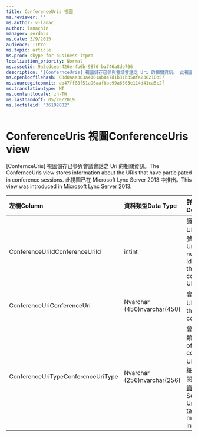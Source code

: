 ```yaml
---
title: ConferenceUris 視圖
ms.reviewer: ''
ms.author: v-lanac
author: lanachin
manager: serdars
ms.date: 3/9/2015
audience: ITPro
ms.topic: article
ms.prod: skype-for-business-itpro
localization_priority: Normal
ms.assetid: 9a3cdcea-426e-4b6b-9876-ba746a8de706
description: '[ConfernceUris] 視圖儲存已參與會議會話之 Uri 的相關資訊。 此視圖已在 Microsoft Lync Server 2013 中推出。'
ms.openlocfilehash: 03d8aae303a4161ab847d1b31b358fa236210b57
ms.sourcegitcommit: ab47ff88f51a96aaf8bc99a6303e114d41ca5c2f
ms.translationtype: MT
ms.contentlocale: zh-TW
ms.lasthandoff: 05/20/2019
ms.locfileid: "36192882"
---
```

# <a name="conferenceuris-view"></a><span data-ttu-id="37f59-104">ConferenceUris 視圖</span><span class="sxs-lookup"><span data-stu-id="37f59-104">ConferenceUris view</span></span>
 
<span data-ttu-id="37f59-105">[ConfernceUris] 視圖儲存已參與會議會話之 Uri 的相關資訊。</span><span class="sxs-lookup"><span data-stu-id="37f59-105">The ConfernceUris view stores information about the URIs that have participated in conference sessions.</span></span> <span data-ttu-id="37f59-106">此視圖已在 Microsoft Lync Server 2013 中推出。</span><span class="sxs-lookup"><span data-stu-id="37f59-106">This view was introduced in Microsoft Lync Server 2013.</span></span>
  
|<span data-ttu-id="37f59-107">**左欄**</span><span class="sxs-lookup"><span data-stu-id="37f59-107">**Column**</span></span>|<span data-ttu-id="37f59-108">**資料類型**</span><span class="sxs-lookup"><span data-stu-id="37f59-108">**Data Type**</span></span>|<span data-ttu-id="37f59-109">**詳細資料**</span><span class="sxs-lookup"><span data-stu-id="37f59-109">**Details**</span></span>|
|:-----|:-----|:-----|
|<span data-ttu-id="37f59-110">ConferenceUriId</span><span class="sxs-lookup"><span data-stu-id="37f59-110">ConferenceUriId</span></span>  <br/> |<span data-ttu-id="37f59-111">int</span><span class="sxs-lookup"><span data-stu-id="37f59-111">int</span></span>  <br/> |<span data-ttu-id="37f59-112">識別會議 URI 的唯一號碼。</span><span class="sxs-lookup"><span data-stu-id="37f59-112">Unique number identifying the conference URI.</span></span>  <br/> |
|<span data-ttu-id="37f59-113">ConferenceUri</span><span class="sxs-lookup"><span data-stu-id="37f59-113">ConferenceUri</span></span>  <br/> |<span data-ttu-id="37f59-114">Nvarchar (450)</span><span class="sxs-lookup"><span data-stu-id="37f59-114">nvarchar(450)</span></span>  <br/> |<span data-ttu-id="37f59-115">會議的 URI。</span><span class="sxs-lookup"><span data-stu-id="37f59-115">URI of the conference.</span></span>  <br/> |
|<span data-ttu-id="37f59-116">ConferenceUriType</span><span class="sxs-lookup"><span data-stu-id="37f59-116">ConferenceUriType</span></span>  <br/> |<span data-ttu-id="37f59-117">Nvarchar (256)</span><span class="sxs-lookup"><span data-stu-id="37f59-117">nvarchar(256)</span></span>  <br/> |<span data-ttu-id="37f59-118">會議 URI 的類型。</span><span class="sxs-lookup"><span data-stu-id="37f59-118">Type of conference URI.</span></span> <span data-ttu-id="37f59-119">如需詳細資訊, 請參閱[UriTypes 資料表](uritypes.md)。</span><span class="sxs-lookup"><span data-stu-id="37f59-119">See the [UriTypes table](uritypes.md) for more information.</span></span> <br/> |
   

